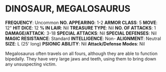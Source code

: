 # DINOSAUR, MEGALOSAURUS

**FREQUENCY**: Uncommon
**NO. APPEARING**: 1-2
**ARMOR CLASS**: 5
**MOVE**: 12"
**HIT DICE**: 12
**% IN LAIR**: Nil
**TREASURE TYPE**: Nil
**NO. OF ATTACKS**: 1
**DAMAGE/ATTACK**: 3-18
**SPECIAL ATTACKS**: Nil
**SPECIAL DEFENSES**: Nil
**MAGIC RESISTANCE**: Standard
**INTELLIGENCE**: Non-
**ALIGNMENT**: Neutral
**SIZE**: L (25' long)
**PSIONIC ABILITY**: Nil
**Attack/Defense Modes**: Nil

Megalosaurus often travels on all fours, although they are able to function bipedally. They have very large jaws and teeth, using them to bring down any unsuspecting victim.

